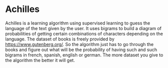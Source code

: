 # Achilles

Achilles is a learning algorithm using supervised learning to guess the language of the text given by the user.
It uses bigrams to build a diagram of probabilities of getting certain combinations of characters depending on the language.
The dataset of books is freely provided by https://www.gutenberg.org/. 
So the algorithm just has to go through the books and figure out what will be the probability of having such and such bigrams in french, spanish, english or german. 
The more dataset you give to the algorithm the better it will get.
